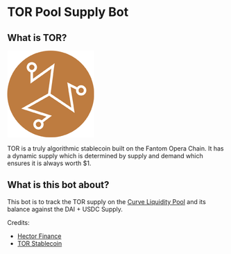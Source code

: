 # TOR Pool Supply Bot

## What is TOR?
![](assets/logo-tor.png)

TOR is a truly algorithmic stablecoin built on the Fantom Opera Chain. It has a dynamic supply which is determined by supply and demand which ensures it is always worth $1.

## What is this bot about?

This bot is to track the TOR supply on the [Curve Liquidity Pool](https://ftm.curve.fi/factory/62/deposit) and its balance against the DAI + USDC Supply.

Credits:
- [Hector Finance](https://hector.finance)
- [TOR Stablecoin](https://tor.cash)
